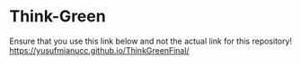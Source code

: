 # Think-Green
Ensure that you use this link below and not the actual link for this repository!
 https://yusufmianucc.github.io/ThinkGreenFinal/
